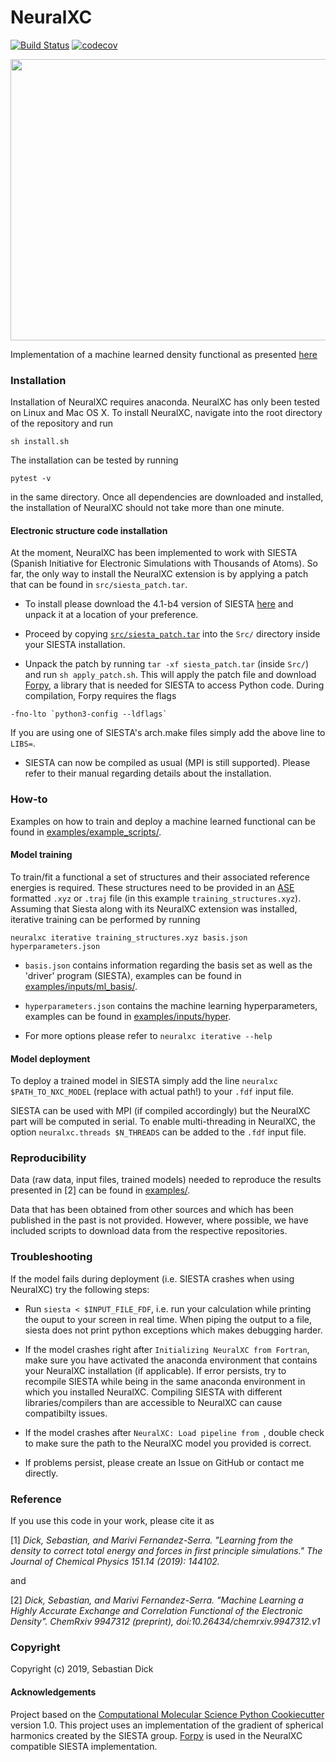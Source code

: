 NeuralXC
==============================
[//]: # (Badges)
[![Build Status](https://travis-ci.org/semodi/neuralxc.svg?branch=master)](https://travis-ci.org/semodi/neuralxc)
[![codecov](https://codecov.io/gh/semodi/neuralxc/branch/master/graph/badge.svg)](https://codecov.io/gh/semodi/neuralxc/branch/master)


<img src="https://github.com/semodi/neuralxc/blob/master/NeuralXC.png" width="700" height="450" />

Implementation of a machine learned density functional as presented [here](https://chemrxiv.org/articles/Machine_Learning_a_Highly_Accurate_Exchange_and_Correlation_Functional_of_the_Electronic_Density/9947312)


### Installation

Installation of NeuralXC requires anaconda. 
NeuralXC has only been tested on Linux and Mac OS X.
To install NeuralXC, navigate into the root directory of the repository and run 
```
sh install.sh 
```
The installation can be tested by running
```
pytest -v
``` 
in the same directory. Once all dependencies are downloaded and installed, the installation of NeuralXC should not take more than one minute.

#### Electronic structure code installation

At the moment, NeuralXC has been implemented to work with SIESTA (Spanish Initiative for Electronic Simulations with Thousands of Atoms).
So far, the only way to install the NeuralXC extension is by applying a patch that can be found in `src/siesta_patch.tar`. 

- To install please download the 4.1-b4 version of SIESTA [here](https://launchpad.net/siesta) and unpack it at a location of your preference.

- Proceed by copying [`src/siesta_patch.tar`](src) into the `Src/` directory inside your SIESTA installation.

- Unpack the patch by running `tar -xf siesta_patch.tar` (inside `Src/`) and run `sh apply_patch.sh`. This will apply the patch file and download [Forpy](https://github.com/ylikx/forpy), a library that is needed for SIESTA to access Python code. During compilation, Forpy requires the flags
```
-fno-lto `python3-config --ldflags`
```
   If you are using one of SIESTA's arch.make files simply add the above line to `LIBS=`.

- SIESTA can now be compiled as usual (MPI is still supported). Please refer to their manual regarding details about the installation.

### How-to

Examples on how to train and deploy a machine learned functional can be found in [examples/example_scripts/](examples/example_scripts).

#### Model training

To train/fit a functional a set of structures and their associated reference energies is required. These structures need to be provided in an [ASE](https://wiki.fysik.dtu.dk/ase/) formatted `.xyz` or `.traj` file (in this example `training_structures.xyz`). Assuming that Siesta along with its NeuralXC extension was installed, iterative training can be performed by running

`neuralxc iterative training_structures.xyz basis.json hyperparameters.json`

- `basis.json` contains information regarding the basis set as well as the 'driver' program (SIESTA), examples can be found in [examples/inputs/ml_basis/](examples/inputs/ml_basis).   

- `hyperparameters.json` contains the machine learning hyperparameters, examples can be found in [examples/inputs/hyper](examples/inputs/hyper).

- For more options please refer to `neuralxc iterative --help`


#### Model deployment

To deploy a trained model in SIESTA simply add the line `neuralxc $PATH_TO_NXC_MODEL` (replace with actual path!) to your `.fdf` input file. 

SIESTA can be used with MPI (if compiled accordingly) but the NeuralXC part will be computed in serial. To enable multi-threading in NeuralXC, the option `neuralxc.threads $N_THREADS` can be added to the `.fdf` input file.

 

### Reproducibility 

Data (raw data, input files, trained models) needed to reproduce the results presented in \[2\] can be found in [examples/](examples).

Data that has been obtained from other sources and which has been published in the past is not provided. However, where possible, we have included scripts to download data from the respective repositories.


### Troubleshooting

If the model fails during deployment (i.e. SIESTA crashes when using NeuralXC) try the following steps:

- Run `siesta < $INPUT_FILE_FDF`, i.e. run your calculation while printing the ouput to your screen in real time. When piping the output to a file, siesta does not print python exceptions which makes debugging harder.

- If the model crashes right after `Initializing NeuralXC from Fortran`, make sure you have activated the anaconda environment that contains your NeuralXC installation (if applicable).
If error persists, try to recompile SIESTA while being in the same anaconda environment in which you installed NeuralXC. Compiling SIESTA with different libraries/compilers than are accessible to NeuralXC can cause compatibilty issues.

- If the model crashes after `NeuralXC: Load pipeline from `, double check to make sure the path to the NeuralXC model you provided is correct.

- If problems persist, please create an Issue on GitHub or contact me directly.


### Reference

If you use this code in your work, please cite it as 

[1] *Dick, Sebastian, and Marivi Fernandez-Serra. "Learning from the density to correct total energy and forces in first principle simulations." The Journal of Chemical Physics 151.14 (2019): 144102.*

and


[2] *Dick, Sebastian, and Marivi Fernandez-Serra. "Machine Learning a Highly Accurate Exchange and Correlation Functional of the Electronic Density". ChemRxiv 9947312 (preprint), doi:10.26434/chemrxiv.9947312.v1*

### Copyright

Copyright (c) 2019, Sebastian Dick


#### Acknowledgements
 
Project based on the 
[Computational Molecular Science Python Cookiecutter](https://github.com/molssi/cookiecutter-cms) version 1.0. 
This project uses an implementation of the gradient of spherical harmonics created by the SIESTA group. [Forpy](https://github.com/ylikx/forpy) is used in the NeuralXC compatible SIESTA implementation.
